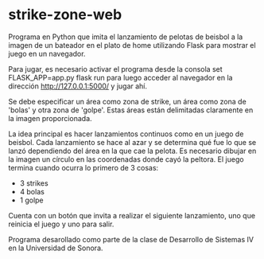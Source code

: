 # strike-zone-web
Programa en Python que imita el lanzamiento de pelotas de beisbol a la imagen de un bateador en el plato de home utilizando Flask para mostrar el juego en un navegador.

Para jugar, es necesario activar el programa desde la consola
  set FLASK_APP=app.py
  flask run
para luego acceder al navegador en la dirección http://127.0.0.1:5000/ y jugar ahí.

Se debe especificar un área como zona de strike, un área como zona de 'bolas' y otra zona de 'golpe'. Estas áreas están delimitadas claramente en la imagen proporcionada.

La idea principal es hacer lanzamientos continuos como en un juego de beisbol. Cada lanzamiento se hace al azar y se determina qué fue lo que se lanzó dependiendo del área en la que cae la pelota. Es necesario dibujar en la imagen un círculo en las coordenadas donde cayó la peltora. El juego termina cuando ocurra lo primero de 3 cosas:
  - 3 strikes
  - 4 bolas
  - 1 golpe

Cuenta con un botón que invita a realizar el siguiente lanzamiento, uno que reinicia el juego y uno para salir.

Programa desarollado como parte de la clase de Desarrollo de Sistemas IV en la Universidad de Sonora.
